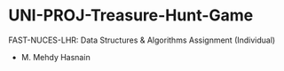 # UNI-PROJ-Treasure-Hunt-Game
FAST-NUCES-LHR: Data Structures &amp; Algorithms Assignment (Individual)

+ M. Mehdy Hasnain
